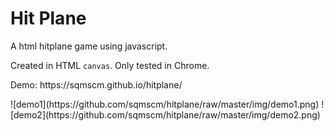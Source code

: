 # Hit Plane
<p>A html hitplane game using javascript.</p>
<p>Created in HTML <code>canvas</code>. Only tested in Chrome.</p>
<p>Demo: https://sqmscm.github.io/hitplane/</p>
![demo1](https://github.com/sqmscm/hitplane/raw/master/img/demo1.png)
![demo2](https://github.com/sqmscm/hitplane/raw/master/img/demo2.png)
